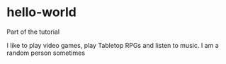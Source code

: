 # hello-world
Part of the tutorial

I like to play video games, play Tabletop RPGs and listen to music. 
I am a random person sometimes
